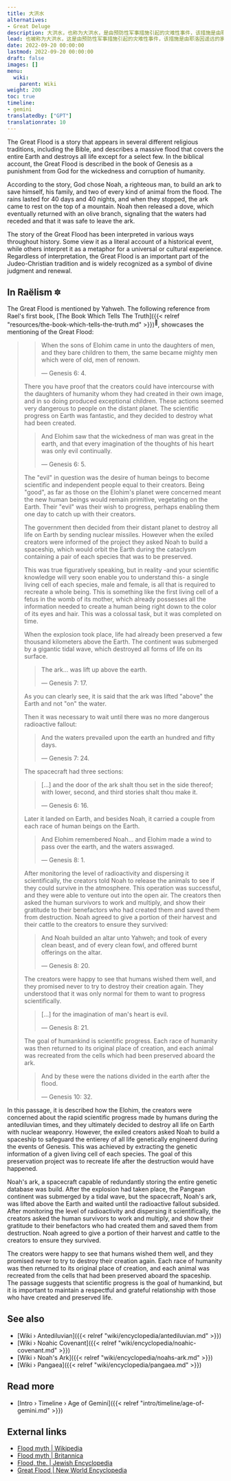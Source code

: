 ```yaml
---
title: 大洪水
alternatives:
- Great Deluge
description: 大洪水，也称为大洪水，是由预防性军事措施引起的灾难性事件，该措施是由耶洛因遥远的家乡星球上陷入困境的政府故意发起的，他们希望结束地球上独立的科学进步。
lead: 也被称为大洪水，这是由预防性军事措施引起的灾难性事件，该措施是由耶洛因遥远的家乡星球上陷入困境的政府故意发起的，他们希望结束地球上独立的科学进步。
date: 2022-09-20 00:00:00
lastmod: 2022-09-20 00:00:00
draft: false
images: []
menu:
  wiki:
    parent: Wiki
weight: 200
toc: true
timeline:
- gemini
translatedby: ["GPT"]
translationrate: 10
---
```


The Great Flood is a story that appears in several different religious traditions, including the Bible, and describes a massive flood that covers the entire Earth and destroys all life except for a select few. In the biblical account, the Great Flood is described in the book of Genesis as a punishment from God for the wickedness and corruption of humanity.

According to the story, God chose Noah, a righteous man, to build an ark to save himself, his family, and two of every kind of animal from the flood. The rains lasted for 40 days and 40 nights, and when they stopped, the ark came to rest on the top of a mountain. Noah then released a dove, which eventually returned with an olive branch, signaling that the waters had receded and that it was safe to leave the ark.

The story of the Great Flood has been interpreted in various ways throughout history. Some view it as a literal account of a historical event, while others interpret it as a metaphor for a universal or cultural experience. Regardless of interpretation, the Great Flood is an important part of the Judeo-Christian tradition and is widely recognized as a symbol of divine judgment and renewal.

## In Raëlism 🔯

The Great Flood is mentioned by Yahweh. The following reference from Rael's first book, [The Book Which Tells The Truth]({{< relref "resources/the-book-which-tells-the-truth.md" >}})<sup>📖</sup>, showcases the mentioning of the Great Flood:

>> When the sons of Elohim came in unto the daughters of men, and they bare children to them, the same became mighty men which were of old, men of renown.
>>
>> — Genesis 6: 4.
>
> There you have proof that the creators could have intercourse with the daughters of humanity whom they had created in their own image, and in so doing produced exceptional children. These actions seemed very dangerous to people on the distant planet. The scientific progress on Earth was fantastic, and they decided to destroy what had been created.
>
>> And Elohim saw that the wickedness of man was great in the earth, and that every imagination of the thoughts of his heart was only evil continually.
>>
>> — Genesis 6: 5.
>
> The "evil" in question was the desire of human beings to become scientific and independent people equal to their creators. Being "good", as far as those on the Elohim's planet were concerned meant the new human beings would remain primitive, vegetating on the Earth. Their "evil" was their wish to progress, perhaps enabling them one day to catch up with their creators.
>
> The government then decided from their distant planet to destroy all life on Earth by sending nuclear missiles. However when the exiled creators were informed of the project they asked Noah to build a spaceship, which would orbit the Earth during the cataclysm containing a pair of each species that was to be preserved.
>
> This was true figuratively speaking, but in reality -and your scientific knowledge will very soon enable you to understand this- a single living cell of each species, male and female, is all that is required to recreate a whole being. This is something like the first living cell of a fetus in the womb of its mother, which already possesses all the information needed to create a human being right down to the color of its eyes and hair. This was a colossal task, but it was completed on time.
>
> When the explosion took place, life had already been preserved a few thousand kilometers above the Earth. The continent was submerged by a gigantic tidal wave, which destroyed all forms of life on its surface.
>
>> The ark... was lift up above the earth.
>>
>> — Genesis 7: 17.
>
> As you can clearly see, it is said that the ark was lifted "above" the Earth and not "on" the water.
>
> Then it was necessary to wait until there was no more dangerous radioactive fallout:
>
>> And the waters prevailed upon the earth an hundred and fifty days.
>>
>> — Genesis 7: 24.
>
> The spacecraft had three sections:
>
>> [...] and the door of the ark shalt thou set in the side thereof; with lower, second, and third stories shalt thou make it.
>>
>> — Genesis 6: 16.
>
> Later it landed on Earth, and besides Noah, it carried a couple from each race of human beings on the Earth.
>>
>> And Elohim remembered Noah... and Elohim made a wind to pass over the earth, and the waters asswaged.
>>
>> — Genesis 8: 1.
>
> After monitoring the level of radioactivity and dispersing it scientifically, the creators told Noah to release the animals to see if they could survive in the atmosphere. This operation was successful, and they were able to venture out into the open air. The creators then asked the human survivors to work and multiply, and show their gratitude to their benefactors who had created them and saved them from destruction. Noah agreed to give a portion of their harvest and their cattle to the creators to ensure they survived:
>
>> And Noah builded an altar unto Yahweh; and took of every clean beast, and of every clean fowl, and offered burnt offerings on the altar.
>>
>> — Genesis 8: 20.
>
> The creators were happy to see that humans wished them well, and they promised never to try to destroy their creation again. They understood that it was only normal for them to want to progress scientifically.
>
>> [...] for the imagination of man's heart is evil.
>>
>> — Genesis 8: 21.
>
> The goal of humankind is scientific progress. Each race of humanity was then returned to its original place of creation, and each animal was recreated from the cells which had been preserved aboard the ark.
>
>> And by these were the nations divided in the earth after the flood.
>>
>> — Genesis 10: 32.

In this passage, it is described how the Elohim, the creators were concerned about the rapid scientific progress made by humans during the antediluvian times, and they ultimately decided to destroy all life on Earth with nuclear weaponry. However, the exiled creators asked Noah to build a spaceship to safeguard the entierey of all life genetically engineerd during the events of Genesis. This was achieved by extracting the genetic information of a given living cell of each species. The goal of this preservation project was to recreate life after the destruction would have happened.

Noah's ark, a spacecraft capable of redundantly storing the entire genetic database was build. After the explosion had taken place, the Pangean continent was submerged by a tidal wave, but the spacecraft, Noah's ark, was lifted above the Earth and waited until the radioactive fallout subsided. After monitoring the level of radioactivity and dispersing it scientifically, the creators asked the human survivors to work and multiply, and show their gratitude to their benefactors who had created them and saved them from destruction. Noah agreed to give a portion of their harvest and cattle to the creators to ensure they survived.

The creators were happy to see that humans wished them well, and they promised never to try to destroy their creation again. Each race of humanity was then returned to its original place of creation, and each animal was recreated from the cells that had been preserved aboard the spaceship. The passage suggests that scientific progress is the goal of humankind, but it is important to maintain a respectful and grateful relationship with those who have created and preserved life.

## See also

- [Wiki › Antediluvian]({{< relref "wiki/encyclopedia/antediluvian.md" >}})
- [Wiki › Noahic Covenant]({{< relref "wiki/encyclopedia/noahic-covenant.md" >}})
- [Wiki › Noah\'s Ark]({{< relref "wiki/encyclopedia/noahs-ark.md" >}})
- [Wiki › Pangaea]({{< relref "wiki/encyclopedia/pangaea.md" >}})

## Read more

- [Intro › Timeline › Age of Gemini]({{< relref "intro/timeline/age-of-gemini.md" >}})

## External links

- [Flood myth | Wikipedia](https://en.wikipedia.org/wiki/Flood_myth)
- [Flood myth | Britannica](https://www.britannica.com/topic/flood-myth)
- [Flood, the. | Jewish Encyclopedia](https://www.jewishencyclopedia.com/articles/6192-flood-the)
- [Great Flood | New World Encyclopedia](https://www.newworldencyclopedia.org/entry/Great_Flood)
